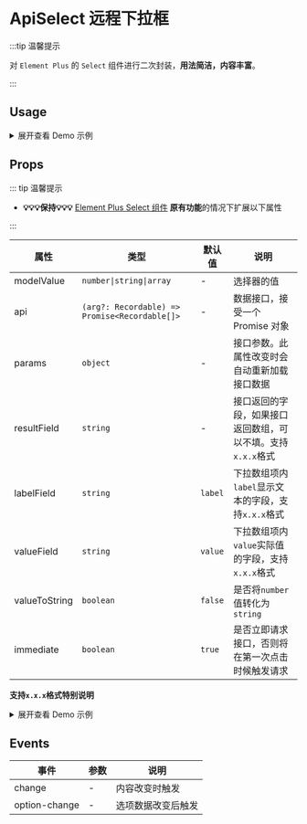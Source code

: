 # ApiSelect 远程下拉框

:::tip 温馨提示

对 `Element Plus` 的 `Select` 组件进行二次封装，**用法简洁，内容丰富**。

:::

## Usage

<details>
<summary>展开查看 Demo 示例</summary>

```vue
<template>
  <ApiSelect
    :api="optionsListApi"
    filterable
    v-model:modelValue="valueRef"
    resultField="list"
    labelField="name"
    valueField="id"
  />
</template>

<script lang="ts">
import { defineComponent, ref } from 'vue'
import { ApiSelect } from '@/components/ApiSelect'

import { optionsListApi } from '@/api/demo/select'

export default defineComponent({
  components: { ApiSelect },
  setup() {
    const valueRef = ref('')

    return {
      valueRef,
      optionsListApi
    }
  }
})
</script>
```

</details>

## Props

::: tip 温馨提示

- **💡💡💡保持💡💡💡** [Element Plus Select 组件](https://element-plus.org/zh-CN/component/select.html) **原有功能**的情况下扩展以下属性

:::

| 属性 | 类型 | 默认值 | 说明 |
| --- | --- | --- | --- |
| modelValue | `number\|string\|array` | - | 选择器的值 |
| api | `(arg?: Recordable) => Promise<Recordable[]>` | - | 数据接口，接受一个 Promise 对象 |
| params | `object` | - | 接口参数。此属性改变时会自动重新加载接口数据 |
| resultField | `string` | - | 接口返回的字段，如果接口返回数组，可以不填。支持`x.x.x`格式 |
| labelField | `string` | `label` | 下拉数组项内`label`显示文本的字段，支持`x.x.x`格式 |
| valueField | `string` | `value` | 下拉数组项内`value`实际值的字段，支持`x.x.x`格式 |
| valueToString | `boolean` | `false` | 是否将`number`值转化为`string` |
| immediate | `boolean` | `true` | 是否立即请求接口，否则将在第一次点击时候触发请求 |

**支持`x.x.x`格式特别说明**

<details>
<summary>展开查看 Demo 示例</summary>

::: warning 温馨提示

例如返回数据如下：

```js
{
  result: {
    data: {
      list: [{ id: 'valueItem', name: 'labelItem' }]
    }
  }
}
```

- 则 `resultField` 应填写为 `result.data.list`
- 则 `labelField` 应填写为 `name`
- 则 `valueField` 应填写为 `id`

如果返回输入如下内容，则只需要保持默认即可

```js
;[
  { id: 'valueItem', name: 'labelItem' },
  { id: 'valueItem2', name: 'labelItem2' }
]
```

:::

</details>

## Events

| 事件          | 参数 | 说明               |
| ------------- | ---- | ------------------ |
| change        | -    | 内容改变时触发     |
| option-change | -    | 选项数据改变后触发 |
